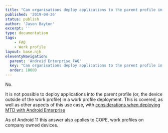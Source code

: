 ```yaml
---
title: "Can organisations deploy applications to the parent profile in a work profile deployment?"
published: '2019-04-26'
status: publish
author: 'Jason Bayton'
excerpt: ''
type: documentation
tags: 
    - FAQ
    - Work profile
layout: base.njk
eleventyNavigation:
  parent: 'Android Enterprise FAQ'
  key: "Can organisations deploy applications to the parent profile in a work profile deployment?"
  order: 18000
--- 
```

No. 

It is not possible to deploy applications into the parent profile (or, the device outside of the work profile) in a work profile deployment. This is covered, as well as other aspects of this use case, with [considerations when deploying MTD with Android Enterprise](/android/mtd-and-android-enterprise/)

As of Android 11 this answer also applies to COPE, work profiles on company owned devices.

